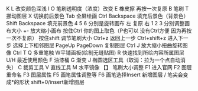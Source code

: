 K L 改变颜色深浅
I O 笔刷透明度（浓度）改变
E 橡皮擦 再按一次复原
B 笔刷
T 挪动图层
X 切换前后景色
Tab 全屏绘画
Ctrl Backspace 填充后景色（背景色）
Shift Backspace 填充前景色
4 5 6 分别是旋转画布 左 复原 右
1 2 3 分别调整画布大小
+- 放大缩小画布
按住Ctrl 你的图上取色（P也可以 没有Ctrl方便 因为再按一次不复原）
按住shift 调节笔刷大小
Ctrl+z 返回上一步
Ctrl+shift+z 进入下一步
选择上下相邻图层 PageUp PageDown
复制图层 Ctrl J 
放大缩小扭曲旋转图像 Ctrl T
Q 多重笔触
W平铺画板(绘制无缝贴图)
R 快速找到所绘内容所属图层
U/H 最近使用颜色
F 油漆桶
G 渐变
J 椭圆选区工具（取消：拉为一个点自动消失）
C 裁剪工具
V 直线工具
M 水平镜像
【】 笔刷大小调整
F1 进入官网
F2 图层重命名
F3 图层属性
F5 画笔属性调整等
F6 画笔选择Insert 新增图层
/ 笔尖会变成*的形状
shift+0/insert新增图层
